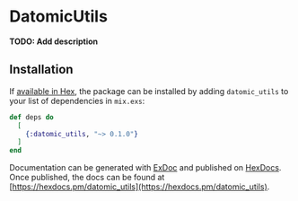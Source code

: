 # DatomicUtils

**TODO: Add description**

## Installation

If [available in Hex](https://hex.pm/docs/publish), the package can be installed
by adding `datomic_utils` to your list of dependencies in `mix.exs`:

```elixir
def deps do
  [
    {:datomic_utils, "~> 0.1.0"}
  ]
end
```

Documentation can be generated with [ExDoc](https://github.com/elixir-lang/ex_doc)
and published on [HexDocs](https://hexdocs.pm). Once published, the docs can
be found at [https://hexdocs.pm/datomic_utils](https://hexdocs.pm/datomic_utils).

